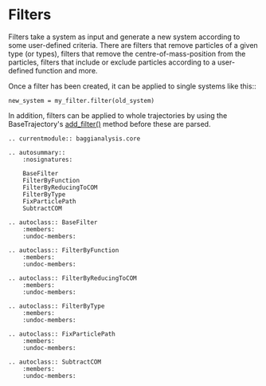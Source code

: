 # Filters

Filters take a system as input and generate a new system according to some user-defined criteria. There are filters that remove particles of a given type (or types), filters that remove the centre-of-mass-position from the particles, filters that include or exclude particles according to a user-defined function and more.

Once a filter has been created, it can be applied to single systems like this::

    new_system = my_filter.filter(old_system)
    
In addition, filters can be applied to whole trajectories by using the BaseTrajectory's [add_filter()](../core/trajectories.html#baggianalysis.core.BaseTrajectory.add_filter) method before these are parsed.

```eval_rst
.. currentmodule:: baggianalysis.core

.. autosummary::
    :nosignatures:

    BaseFilter
    FilterByFunction
    FilterByReducingToCOM
    FilterByType
    FixParticlePath
    SubtractCOM
    
.. autoclass:: BaseFilter
    :members:
    :undoc-members:
    
.. autoclass:: FilterByFunction
    :members:
    :undoc-members:
    
.. autoclass:: FilterByReducingToCOM
    :members:
    :undoc-members:
    
.. autoclass:: FilterByType
    :members:
    :undoc-members:
    
.. autoclass:: FixParticlePath
    :members:
    :undoc-members:
    
.. autoclass:: SubtractCOM
    :members:
    :undoc-members:
```

